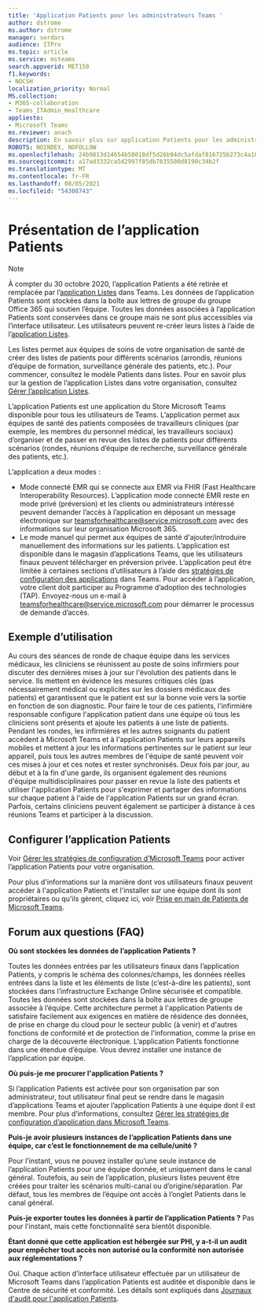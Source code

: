 ```yaml
---
title: 'Application Patients pour les administrateurs Teams '
author: dstrome
ms.author: dstrome
manager: serdars
audience: ITPro
ms.topic: article
ms.service: msteams
search.appverid: MET150
f1.keywords:
- NOCSH
localization_priority: Normal
MS.collection:
- M365-collaboration
- Teams_ITAdmin_Healthcare
appliesto:
- Microsoft Teams
ms.reviewer: anach
description: En savoir plus sur application Patients pour les administrateurs Teams
ROBOTS: NOINDEX, NOFOLLOW
ms.openlocfilehash: 24b9813d14654b58018df5d26b94dc5afdaf816725b273c4a18c380bbd03552b
ms.sourcegitcommit: a17ad3332ca5d2997f85db7835500d8190c34b2f
ms.translationtype: MT
ms.contentlocale: fr-FR
ms.lasthandoff: 08/05/2021
ms.locfileid: "54308743"
---
```

# <a name="patients-app-overview"></a>Présentation de l’application Patients

> [!NOTE]
> À compter du 30 octobre 2020, l’application Patients a été retirée et remplacée par l’[application Listes](https://support.microsoft.com/office/get-started-with-lists-in-teams-c971e46b-b36c-491b-9c35-efeddd0297db) dans Teams. Les données de l’application Patients sont stockées dans la boîte aux lettres de groupe du groupe Office 365 qui soutien l’équipe. Toutes les données associées à l’application Patients sont conservées dans ce groupe mais ne sont plus accessibles via l’interface utilisateur. Les utilisateurs peuvent re-créer leurs listes à l’aide de l’[application Listes](https://support.microsoft.com/office/get-started-with-lists-in-teams-c971e46b-b36c-491b-9c35-efeddd0297db).
>
>Les listes permet aux équipes de soins de votre organisation de santé de créer des listes de patients pour différents scénarios (arrondis, réunions d’équipe de formation, surveillance générale des patients, etc.). Pour commencer, consultez le modèle Patients dans listes. Pour en savoir plus sur la gestion de l’application Listes dans votre organisation, consultez [Gérer l’application Listes](../../manage-lists-app.md).

L’application Patients est une application du Store Microsoft Teams disponible pour tous les utilisateurs de Teams. L’application permet aux équipes de santé des patients composées de travailleurs cliniques (par exemple, les membres du personnel médical, les travailleurs sociaux) d’organiser et de passer en revue des listes de patients pour différents scénarios (rondes, réunions d’équipe de recherche, surveillance générale des patients, etc.).

L’application a deux modes :

- Mode connecté EMR qui se connecte aux EMR via FHIR (Fast Healthcare Interoperability Resources). L’application mode connecté EMR reste en mode privé (préversion) et les clients ou administrateurs intéressé peuvent demander l’accès à l’application en déposant un message électronique sur [teamsforhealthcare@service.microsoft.com](mailto:teamsforhealthcare@service.microsoft.com) avec des informations sur leur organisation Microsoft 365.
- Le mode manuel qui permet aux équipes de santé d'ajouter/introduire manuellement des informations sur les patients. L’application est disponible dans le magasin d’applications Teams, que les utilisateurs finaux peuvent télécharger en préversion privée. L’application peut être limitée à certaines sections d’utilisateurs à l’aide des [stratégies de configuration des applications](../../teams-app-setup-policies.md) dans Teams. Pour accéder à l’application, votre client doit participer au Programme d’adoption des technologies (TAP). Envoyez-nous un e-mail à [teamsforhealthcare@service.microsoft.com](mailto:teamsforhealthcare@service.microsoft.com) pour démarrer le processus de demande d’accès.

## <a name="usage-example"></a>Exemple d’utilisation

Au cours des séances de ronde de chaque équipe dans les services médicaux, les cliniciens se réunissent au poste de soins infirmiers pour discuter des dernières mises à jour sur l'évolution des patients dans le service.  Ils mettent en évidence les mesures critiques clés (pas nécessairement médical ou explicites sur les dossiers médicaux des patients) et garantissent que le patient est sur la bonne voie vers la sortie en fonction de son diagnostic. Pour faire le tour de ces patients, l'infirmière responsable configure l'application patient dans une équipe où tous les cliniciens sont présents et ajoute les patients à une liste de patients. Pendant les rondes, les infirmières et les autres soignants du patient accèdent à Microsoft Teams et à l'application Patients sur leurs appareils mobiles et mettent à jour les informations pertinentes sur le patient sur leur appareil, puis tous les autres membres de l'équipe de santé peuvent voir ces mises à jour et ces notes et rester synchronisés. Deux fois par jour, au début et à la fin d'une garde, ils organisent également des réunions d'équipe multidisciplinaires pour passer en revue la liste des patients et utiliser l'application Patients pour s'exprimer et partager des informations sur chaque patient à l'aide de l'application Patients sur un grand écran. Parfois, certains cliniciens peuvent également se participer à distance à ces réunions Teams et participer à la discussion.

## <a name="configure-patients-app"></a>Configurer l’application Patients

Voir [Gérer les stratégies de configuration d’Microsoft Teams](../../teams-app-setup-policies.md) pour activer l’application Patients pour votre organisation.

Pour plus d'informations sur la manière dont vos utilisateurs finaux peuvent accéder à l'application Patients et l'installer sur une équipe dont ils sont propriétaires ou qu'ils gèrent, cliquez ici, voir [Prise en main de Patients de Microsoft Teams](https://support.office.com/article/get-started-with-microsoft-teams-patients-aa7daebe-706a-4a65-8ce9-b9b79233f393).

<!-- add link out to client doc, doesn't seem to be available yet, Grant is finalizing -->

## <a name="frequently-asked-questions-faq"></a>Forum aux questions (FAQ)

**Où sont stockées les données de l’application Patients ?**

Toutes les données entrées par les utilisateurs finaux dans l’application Patients, y compris le schéma des colonnes/champs, les données réelles entrées dans la liste et les éléments de liste (c’est-à-dire les patients), sont stockées dans l’infrastructure Exchange Online sécurisée et compatible. Toutes les données sont stockées dans la boîte aux lettres de groupe associée à l’équipe. Cette architecture permet à l'application Patients de satisfaire facilement aux exigences en matière de résidence des données, de prise en charge du cloud pour le secteur public (à venir) et d'autres fonctions de conformité et de protection de l'information, comme la prise en charge de la découverte électronique. L’application Patients fonctionne dans une étendue d’équipe. Vous devrez installer une instance de l’application par équipe.

<!-- add link to eDiscovery article for the Patients app, Mark Johnson will finalize soon -->

**Où puis-je me procurer l'application Patients ?**

Si l’application Patients est activée pour son organisation par son administrateur, tout utilisateur final peut se rendre dans le magasin d’applications Teams et ajouter l’application Patients à une équipe dont il est membre. Pour plus d’informations, consultez [Gérer les stratégies de configuration d’application dans Microsoft Teams](../../teams-app-setup-policies.md).

**Puis-je avoir plusieurs instances de l’application Patients dans une équipe, car c’est le fonctionnement de ma cellule/unité ?**

Pour l’instant, vous ne pouvez installer qu’une seule instance de l’application Patients pour une équipe donnée, et uniquement dans le canal général. Toutefois, au sein de l’application, plusieurs listes peuvent être créées pour traiter les scénarios multi-canal ou d’origine/séparation. Par défaut, tous les membres de l’équipe ont accès à l’onglet Patients dans le canal général. 

**Puis-je exporter toutes les données à partir de l’application Patients ?**
Pas pour l’instant, mais cette fonctionnalité sera bientôt disponible. 

**Étant donné que cette application est hébergée sur PHI, y a-t-il un audit pour empêcher tout accès non autorisé ou la conformité non autorisée aux réglementations ?**

Oui. Chaque action d’interface utilisateur effectuée par un utilisateur de Microsoft Teams dans l’application Patients est auditée et disponible dans le Centre de sécurité et conformité. Les détails sont expliqués dans [Journaux d'audit pour l'application Patients](patients-audit.md).

